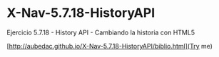# X-Nav-5.7.18-HistoryAPI
Ejercicio 5.7.18 - History API - Cambiando la historia con HTML5

[http://aubedac.github.io/X-Nav-5.7.18-HistoryAPI/biblio.html](Try me)
